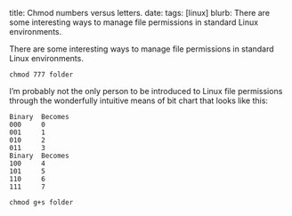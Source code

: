 title: Chmod numbers versus letters.
date:
tags: [linux]
blurb: There are some interesting ways to manage file permissions in standard Linux environments.


There are some interesting ways to manage file permissions in standard Linux environments.

`chmod 777 folder`

I’m probably not the only person to be introduced to Linux file permissions through the wonderfully intuitive means of bit chart that looks like this:

	Binary	Becomes
	000		0
	001		1
	010		2
	011		3
	Binary	Becomes
	100		4
	101		5
	110		6
	111		7

`chmod g+s folder`


